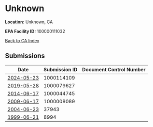 # Unknown

**Location:** Unknown, CA

**EPA Facility ID:** 100000111032

[Back to CA Index](../../index.md)

## Submissions

| Date | Submission ID | Document Control Number |
|------|--------------|-------------------------|
| [2024-05-23](submissions/1000114109.md) | 1000114109 |  |
| [2019-05-28](submissions/1000079627.md) | 1000079627 |  |
| [2014-06-17](submissions/1000044745.md) | 1000044745 |  |
| [2009-06-17](submissions/1000008089.md) | 1000008089 |  |
| [2004-06-23](submissions/37943.md) | 37943 |  |
| [1999-06-21](submissions/8994.md) | 8994 |  |
